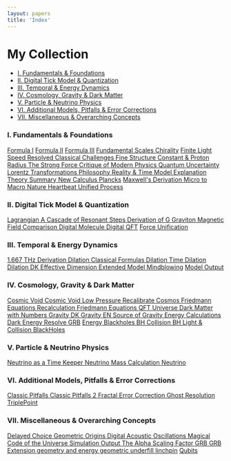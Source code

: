 ```yaml
---
layout: papers
title: 'Index'
---
```


<h1>My Collection</h1>

<!-- In-Page Navigation Menu -->
<nav class="in-page-nav">
  <ul>
    <li><a href="#section1">I. Fundamentals &amp; Foundations</a></li>
    <li><a href="#section2">II. Digital Tick Model &amp; Quantization</a></li>
    <li><a href="#section3">III. Temporal &amp; Energy Dynamics</a></li>
    <li><a href="#section4">IV. Cosmology, Gravity &amp; Dark Matter</a></li>
    <li><a href="#section5">V. Particle &amp; Neutrino Physics</a></li>
    <li>
      <a href="#section6">
        VI. Additional Models, Pitfalls &amp; Error Corrections
      </a>
    </li>
    <li>
      <a href="#section7">VII. Miscellaneous &amp; Overarching Concepts</a>
    </li>
  </ul>
</nav>

<!-- Wrap all your index content in a scrollable container -->
<div class="index-scroll-container">
  <section id="section1">
    <h3>I. Fundamentals &amp; Foundations</h3>
    <div class="button-container">
      <!--<a class="button" href="Test_Page.html" target="_blank">Test Page</a>-->
      <a class="button" href="Formulas_I.html" target="_blank">Formula I</a>
      <a class="button" href="Formulas_II.html" target="_blank">Formula II</a>
      <a class="button" href="Formulas_III.html" target="_blank">Formula III</a>
      <a class="button" href="Fundamental_Scales.html" target="_blank">
        Fundamental Scales
      </a>
      <a class="button" href="Chirality.html" target="_blank">Chirality</a>
      <a class="button" href="Finite_Light_Speed.html" target="_blank">
        Finite Light Speed
      </a>
      <a
        class="button"
        href="Resolved_classical_challenges.html"
        target="_blank"
      >
        Resolved Classical Challenges
      </a>
      <a
        class="button"
        href="Fine_Structure_Constant_and_Proton_Radius.html"
        target="_blank"
      >
        Fine Structure Constant &amp; Proton Radius
      </a>
      <a class="button" href="The_Strong_Force.html" target="_blank">
        The Strong Force
      </a>
      <a class="button" href="Critique_of_Modern_Physics.html" target="_blank">
        Critique of Modern Physics
      </a>
      <a class="button" href="Quantum_Uncertainty.html" target="_blank">
        Quantum Uncertainty
      </a>
      <a class="button" href="Lorentz_Transformations.html" target="_blank">
        Lorentz Transformations
      </a>
      <a class="button" href="Philosophical_model.html" target="_blank">
        Philosophy
      </a>
      <a class="button" href="Reality_&_Time.html" target="_blank">
        Reality &amp; Time
      </a>
      <a class="button" href="model_explanation.html" target="_blank">
        Model Explanation
      </a>
      <a class="button" href="theory_summary.html" target="_blank">
        Theory Summary
      </a>
      <a class="button" href="new_calculus_explained.html" target="_blank">
        New Calculus
      </a>
      <a class="button" href="Plancks.html" target="_blank">Plancks</a>
      <a class="button" href="Maxwells_Derivation.html" target="_blank">
        Maxwell's Derivation
      </a>
      <a class="button" href="micro_to_macro.html" target="_blank">
        Micro to Macro
      </a>
      <a class="button" href="Nature_Heartbeat_Theory.html" target="_blank">
        Nature Heartbeat
      </a>
      <a class="button" href="UnifiedProcess.html" target="_blank">
        Unified Process
      </a>
    </div>
  </section>

  <section id="section2">
    <h3>II. Digital Tick Model &amp; Quantization</h3>
    <div class="button-container">
      <a class="button" href="AeonLoop_Lagrangian.html" target="_blank">
        Lagrangian
      </a>
      <a class="button" href="A_Cascade_of_Resonant_Steps.html" target="_blank">
        A Cascade of Resonant Steps
      </a>
      <a class="button" href="Derivation_of_G.html" target="_blank">
        Derivation of G
      </a>
      <a class="button" href="AeonLoop_Graviton.html" target="_blank">
        Graviton
      </a>
      <a
        class="button"
        href="AeonLoop_Magnetic_Field_Comparison.html"
        target="_blank"
      >
        Magnetic Field Comparison
      </a>
      <a class="button" href="Digital_Molecule.html" target="_blank">
        Digital Molecule
      </a>
      <a class="button" href="Digital_QFT.html" target="_blank">Digital QFT</a>
      <a class="button" href="Force_Unification.html" target="_blank">
        Force Unification
      </a>
    </div>
  </section>

  <section id="section3">
    <h3>III. Temporal &amp; Energy Dynamics</h3>
    <div class="button-container">
      <a
        class="button"
        href="Derivation_1_667_THz_Explanation.html"
        target="_blank"
      >
        1.667 THz Derivation
      </a>
      <a
        class="button"
        href="dilation_classical_formulas_explained.html"
        target="_blank"
      >
        Dilation Classical Formulas
      </a>
      <a class="button" href="dilation_explained.html" target="_blank">
        Dilation
      </a>
      <a
        class="button"
        href="the_Illusion_of_Time_Dilation.html"
        target="_blank"
      >
        Time Dilation
      </a>
      <a class="button" href="dilation_explainedDK.html" target="_blank">
        Dilation DK
      </a>
      <a class="button" href="Eff_Dim_Expl.html" target="_blank">
        Effective Dimension
      </a>
      <a class="button" href="extended_model_output.html" target="_blank">
        Extended Model
      </a>
      <a class="button" href="Mindblowing.html" target="_blank">Mindblowing</a>
      <a class="button" href="model_output.html" target="_blank">
        Model Output
      </a>
    </div>
  </section>

  <section id="section4">
    <h3>IV. Cosmology, Gravity &amp; Dark Matter</h3>
    <div class="button-container">
      <a class="button" href="Cosmic_Void_Explanation.html" target="_blank">
        Cosmic Void
      </a>
      <a
        class="button"
        href="Cosmic_Void_Low_Pressure_Explanation.html"
        target="_blank"
      >
        Cosmic Void Low Pressure
      </a>
      <a class="button" href="Recalibrated_Cosmology.html" target="_blank">
        Recalibrate Cosmos
      </a>
      <a class="button" href="Friedmann_Equations.html" target="_blank">
        Friedmann Equations
      </a>
      <a
        class="button"
        href="Cosmic_Recalculation_with_Modified_Friedmann_Equations"
        target="_blank"
      >
        Recalculation Friedmann Equations
      </a>
      <a class="button" href="QFT_Universe_Explanation.html" target="_blank">
        QFT Universe
      </a>
      <a class="button" href="Dark_Matter_with_Numbers.html" target="_blank">
        Dark Matter with Numbers
      </a>
      <a class="button" href="Gravity_Explanation.html" target="_blank">
        Gravity DK
      </a>
      <a class="button" href="Gravity_Explanation_EN.html" target="_blank">
        Gravity EN
      </a>
      <a class="button" href="the_Source_of_Gravity.html" target="_blank">
        Source of Gravity
      </a>
      <a class="button" href="Energy_Calculations.html" target="_blank">
        Energy Calculations
      </a>
      <a class="button" href="Dark_Energy_resolve.html" target="_blank">
        Dark Energy Resolve
      </a>
      <a class="button" href="GRB.html" target="_blank">GRB</a>
      <a class="button" href="Energy_Blackholes.html" target="_blank">
        Energy Blackholes
      </a>
      <a class="button" href="bh_collision_explained.html" target="_blank">
        BH Collision
      </a>
      <a
        class="button"
        href="bh_light_and_collision_explained.html"
        target="_blank"
      >
        BH Light &amp; Collision
      </a>
      <a class="button" href="BlackHoles.html" target="_blank">BlackHoles</a>
    </div>
  </section>

  <section id="section5">
    <h3>V. Particle &amp; Neutrino Physics</h3>
    <div class="button-container">
      <a class="button" href="Neutrino_as_a_Time Keeper.html" target="_blank">
        Neutrino as a Time Keeper
      </a>
      <a
        class="button"
        href="Neutrino_Mass_Calculation_Explanation.html"
        target="_blank"
      >
        Neutrino Mass Calculation
      </a>
      <a class="button" href="AeonLoop_Neutrino.html" target="_blank">
        Neutrino
      </a>
    </div>
  </section>

  <section id="section6">
    <h3>VI. Additional Models, Pitfalls &amp; Error Corrections</h3>
    <div class="button-container">
      <a class="button" href="classic_pitfalls.html" target="_blank">
        Classic Pitfalls
      </a>
      <a class="button" href="classic_pitfalls2.html" target="_blank">
        Classic Pitfalls 2
      </a>
      <a
        class="button"
        href="Fractal_Error_Correction_Model.html"
        target="_blank"
      >
        Fractal Error Correction
      </a>
      <a class="button" href="ghost_resolution.html" target="_blank">
        Ghost Resolution
      </a>
      <a class="button" href="TriplePoint.html" target="_blank">TriplePoint</a>
    </div>
  </section>

  <section id="section7">
    <h3>VII. Miscellaneous &amp; Overarching Concepts</h3>
    <div class="button-container">
      <a class="button" href="Delayed-Choice.html" target="_blank">
        Delayed Choice
      </a>
      <a class="button" href="Geometric_Origins.html" target="_blank">
        Geometric Origins
      </a>
      <a
        class="button"
        href="Digital_Acoustic_Oscillations.html"
        target="_blank"
      >
        Digital Acoustic Oscillations
      </a>
      <a
        class="button"
        href="The_Magical_Code_of_the_Universe.html"
        target="_blank"
      >
        Magical Code of the Universe
      </a>
      <a class="button" href="simulation_output.html" target="_blank">
        Simulation Output
      </a>
      <a class="button" href="The_Alpha_Scaling_Factor.html" target="_blank">
        The Alpha Scaling Factor
      </a>
	        <a class="button" href="GRB.html" target="_blank">
        GRB
      </a>
      <a class="button" href="GRB_Extension.html" target="_blank">
        GRB Extension
      </a>
      <a class="button" href="geometry_and_energy.html" target="_blank">
        geometry and energy
      </a>
      <a class="button" href="geometric_underfill.html" target="_blank">
        geometric underfill
      </a>
      <a class="button" href="linchpin.html" target="_blank">linchpin</a>
      <a class="button" href="Qubits.html" target="_blank">Qubits</a>
    </div>
  </section>
</div>
